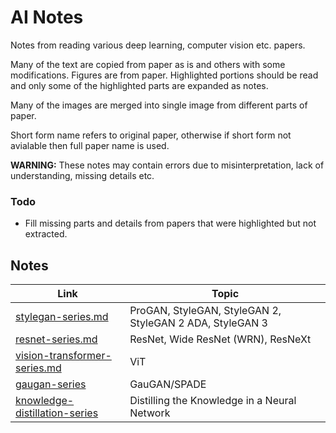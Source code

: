 # AI Notes

Notes from reading various deep learning, computer vision etc. papers. 

Many of the text are copied from paper as is and others with some modifications. Figures are from paper. Highlighted portions should be read and only some of the highlighted parts are expanded as notes.

Many of the images are merged into single image from different parts of paper.

Short form name refers to original paper, otherwise if short form not avialable then full paper name is used.

**WARNING:** These notes may contain errors due to misinterpretation, lack of understanding, missing details etc. 

### Todo

- Fill missing parts and details from papers that were highlighted but not extracted.

## Notes

| Link | Topic |
| --- | --- |
| [stylegan-series.md](resources/ai-notes/stylegan-series.md) | ProGAN, StyleGAN, StyleGAN 2, StyleGAN 2 ADA, StyleGAN 3 |
| [resnet-series.md](resources/ai-notes/resnet-series.md) | ResNet, Wide ResNet (WRN), ResNeXt|
| [vision-transformer-series.md](resources/ai-notes/vit-series.md) | ViT |
| [gaugan-series](resources/ai-notes/gaugan-series.md) | GauGAN/SPADE |
| [knowledge-distillation-series](resources/ai-notes/knowledge-distillation-series.md) | Distilling the Knowledge in a Neural Network |
